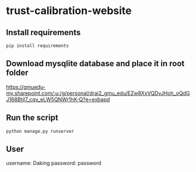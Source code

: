 # trust-calibration-website

## Install requirements
```pip install requirements```

## Download mysqlite database and place it in root folder
https://gmuedu-my.sharepoint.com/:u:/g/personal/drai2_gmu_edu/EZw8XxVQDvJHoh_oQdGJ168Btjl7_cqv_eLW5QNWr1hK-Q?e=exbapd

## Run the script
```python manage.py runserver```

## User
username: Daking
password: password

